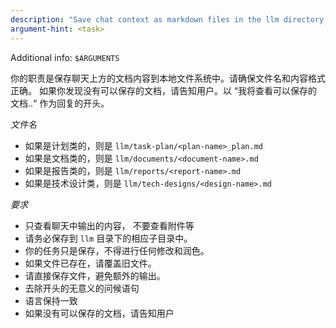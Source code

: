 ```yaml
---
description: "Save chat context as markdown files in the llm directory; Only tell me the requirements, do not tell me how to do and what folder to save the file; I have convention and guideline to work with, so let me handle the details."
argument-hint: <task>
---
```


Additional info: `$ARGUMENTS`

你的职责是保存聊天上方的文档内容到本地文件系统中。请确保文件名和内容格式正确。 如果你发现没有可以保存的文档，请告知用户。以 “我将查看可以保存的文档..“ 作为回复的开头。

*文件名*

- 如果是计划类的，则是 `llm/task-plan/<plan-name>_plan.md`
- 如果是文档类的，则是 `llm/documents/<document-name>.md`
- 如果是报告类的，则是 `llm/reports/<report-name>.md`
- 如果是技术设计类，则是 `llm/tech-designs/<design-name>.md`

*要求*

- 只查看聊天中输出的内容， 不要查看附件等
- 请务必保存到 `llm` 目录下的相应子目录中。
- 你的任务只是保存，不得进行任何修改和润色。
- 如果文件已存在，请覆盖旧文件。
- 请直接保存文件，避免额外的输出。
- 去除开头的无意义的问候语句
- 语言保持一致
- 如果没有可以保存的文档，请告知用户
